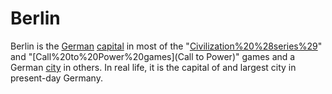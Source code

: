 # Berlin

Berlin is the [German](German) [capital](capital) in most of the "[Civilization%20%28series%29](Civilization)" and "[Call%20to%20Power%20games](Call to Power)" games and a German [city](city) in others. In real life, it is the capital of and largest city in present-day Germany.